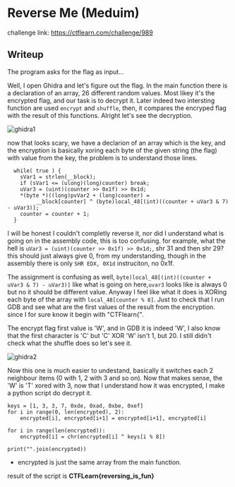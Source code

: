 # Reverse Me (Meduim)
challenge link: https://ctflearn.com/challenge/989

## Writeup
The program asks for the flag as input...

Well, I open Ghidra and let's figure out the flag. In the main function there is a declaration of an array, 26 different random values. Most likey it's 
the encrypted flag, and our task is to decrypt it. Later indeed two intersting function are used `encrypt` and `shuffle`, then, it compares the 
encryped flag with the result of this functions. Alright let's see the decryption.

![ghidra1](https://user-images.githubusercontent.com/29147077/159574211-d4e2f5eb-315a-4099-82d8-bd375a16b773.jpg)

now that looks scary, we have a declarion of an array which is the key, and the encryption is basically xoring each byte of the given string (the flag)
with value from the key, the problem is to understand those lines.

```
  while( true ) {
    sVar1 = strlen(__block);
    if (sVar1 <= (ulong)(long)counter) break;
    uVar3 = (uint)(counter >> 0x1f) >> 0x1d;
    *(byte *)((long)pvVar2 + (long)counter) =
         __block[counter] ^ (byte)local_48[(int)((counter + uVar3 & 7) - uVar3)];
    counter = counter + 1;
  }
```

I will be honest I couldn't completly reverse it, nor did I understand what is going on in the assembly code, this is too confusing.
for example, what the hell is `uVar3 = (uint)(counter >> 0x1f) >> 0x1d;`, shr 31 and then shr 29? this should just always give 0, from my understanding,
though in the assembly there is only `SHR EDX, 0X1d` instruciton, no 0x1f.

The assignment is confusing as well, `byte)local_48[(int)((counter + uVar3 & 7) - uVar3)]` like what is going on here,`uvar3` looks like is always 0
but no it should be different value. Anyway I feel like what it does is XORing each byte of the array with `local_48[counter % 8]`. Just to check that I run
GDB and see what are the first values of the result from the encryption. since I for sure know it begin with "CTFlearn{".

The encrypt flag first value is 'W', and in GDB it is indeed 'W', I also know that the first character is 'C' but 'C' XOR 'W' isn't 1, but 20. 
I still didn't check what the shuffle does so let's see it.

![ghidra2](https://user-images.githubusercontent.com/29147077/159575623-570bf4bc-1242-4ea0-9475-c234a6577ca6.jpg)

Now this one is much easier to undestand, basically it switches each 2 neighbour items (0 with 1, 2 with 3 and so on). Now that makes sense, the 'W' is
'T' xored with 3, now that I understand how it was encrypted, I make a python script do decrypt it.

```
keys = [1, 3, 3, 7, 0xde, 0xad, 0xbe, 0xef]
for i in range(0, len(encrypted), 2):
    encrypted[i], encrypted[i+1] = encrypted[i+1], encrypted[i]

for i in range(len(encrypted)):
    encrypted[i] = chr(encrypted[i] ^ keys[i % 8])

print("".join(encrypted))
```
* encrypted is just the same array from the main function.

result of the script is **CTFLearn{reversing_is_fun}**

